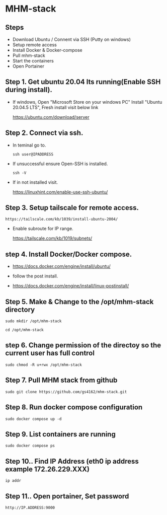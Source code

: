 # MHM-stack 

## Steps

+  Download Ubuntu / Connent via SSH (Putty on windows)
+  Setup remote access 
+  Install Docker & Docker-compose
+ Pull mhm-stack
+ Start the containers
+ Open Portainer

##  Step 1. Get ubuntu 20.04 lts running(Enable SSH during install).


+ If windows, Open "Microsoft Store on your windows PC" Install "Ubuntu 20.04.5 LTS", Fresh install visit below link

  https://ubuntu.com/download/server

## Step 2. Connect via ssh.

+ In teminal go to.
    ```
    ssh user@IPADDRESS
    ``` 
+  If unsuccessful ensure Open-SSH is   installed.
    ```
    ssh -V
    ```
+   If in not installed visit.


    https://linuxhint.com/enable-use-ssh-ubuntu/
    
## Step 3. Setup tailscale for remote access.

    https://tailscale.com/kb/1039/install-ubuntu-2004/

+ Enable subroute for IP range.

    https://tailscale.com/kb/1019/subnets/

## step 4. Install Docker/Docker compose.

+ https://docs.docker.com/engine/install/ubuntu/

+ follow the post install.
  
+ https://docs.docker.com/engine/install/linux-postinstall/

## Step 5. Make & Change to the /opt/mhm-stack directory 
```
sudo mkdir /opt/mhm-stack
```
```
cd /opt/mhm-stack
```
## step 6. Change permission of the directoy so the current user has full control
```
sudo chmod -R u+rwx /opt/mhm-stack
```

## Step 7. Pull MHM stack from github 
```
sudo git clone https://github.com/gs4162/mhm-stack.git
```

## Step 8. Run docker compose configuration
```
sudo docker compose up -d
```
## Step 9. List containers are running
```
sudo docker compose ps
```

## Step 10.. Find IP Address (eth0 ip address example 172.26.229.XXX)
```
ip addr
```
## Step 11.. Open portainer, Set password
```
http://IP.ADDRESS:9000
```
